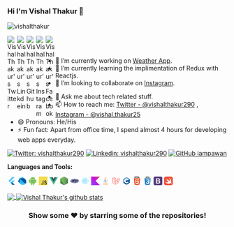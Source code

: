 ### Hi I'm Vishal Thakur 👋

<!--
**VishalThakur290/vishalthakur290** is a ✨ _special_ ✨ repository because its `README.md` (this file) appears on your GitHub profile.

Here are some ideas to get you started:

- 🔭 I’m currently working on ...
- 🌱 I’m currently learning ...
- 👯 I’m looking to collaborate on ...
- 🤔 I’m looking for help with ...
- 💬 Ask me about ...
- 📫 How to reach me: ...
- 😄 Pronouns: ...
- ⚡ Fun fact: ...
-->


<p align="left"> <img src="https://komarev.com/ghpvc/?username=vishalthakur290&label=Views&color=blue&style=plastic" alt="vishalthakur" /> </p>

<a href="https://twitter.com/vishalthakur290">
  <img align="left" alt="Vishal Thakur's Twitter" width="22px" src="https://cdn.jsdelivr.net/npm/simple-icons@v3/icons/twitter.svg" />
</a>
<a href="https://linkedin.com/in/vishalthakur290">
  <img align="left" alt="Vishal Thakur's Linkdein" width="22px" src="https://cdn.jsdelivr.net/npm/simple-icons@v3/icons/linkedin.svg" />
</a>
<a href="https://github.com/vishalthakur290">
  <img align="left" alt="Vishal Thakur's Github" width="22px" src="https://cdn.jsdelivr.net/npm/simple-icons@v3/icons/github.svg" />
</a>
<a href="https://instagram.com/vishal.thakur25/">
  <img align="left" alt="Vishal Thakur's Instagram" width="22px" src="https://cdn.jsdelivr.net/npm/simple-icons@v3/icons/instagram.svg" />
</a>
<a href="https://www.facebook.com/vishalthakur25/">
  <img align="left" alt="Vishal Thakur's Facebook" width="22px" src="https://cdn.jsdelivr.net/npm/simple-icons@v3/icons/facebook.svg" />
</a>

<br/>
<br/>



- 🔭 I’m currently working on [Weather App](https://vishalthakur290.github.io/).
- 🌱 I’m currently learning the implimentation of Redux with Reactjs.
- 👯 I’m looking to collaborate on [Instagram](https://instagram.com/vishal.thakur25).
<!-- - 🤔 I’m looking for help with Flutter. -->
- 💬 Ask me about tech related stuff.
- 📫 How to reach me: [Twitter - @vishalthakur290](https://twitter.com/vishalthakur290) , [Instagram - @vishal.thakur25](https://instagram.com/vishal.thakur25)
- 😄 Pronouns: He/His
- ⚡ Fun fact: Apart from office time, I spend almost 4 hours for developing web apps everyday.

[![Twitter: vishalthakur290](https://img.shields.io/twitter/follow/vishalthakur290?style=social)](https://twitter.com/vishalthakur290)
[![Linkedin: vishalthakur290](https://img.shields.io/badge/-vishalthakur290-blue?style=flat-square&logo=Linkedin&logoColor=white&link=https://www.linkedin.com/in/vishalthakur290/)](https://www.linkedin.com/in/vishalthakur290/)
[![GitHub iampawan](https://img.shields.io/github/followers/vishalthakur290?label=follow&style=social)](https://github.com/vishalthakur290)


**Languages and Tools:**  

<code><img height="20" src="https://raw.githubusercontent.com/github/explore/80688e429a7d4ef2fca1e82350fe8e3517d3494d/topics/flutter/flutter.png"></code>
<code><img height="20" src="https://raw.githubusercontent.com/github/explore/80688e429a7d4ef2fca1e82350fe8e3517d3494d/topics/dart/dart.png"></code>
<code><img height="20" src="https://raw.githubusercontent.com/github/explore/80688e429a7d4ef2fca1e82350fe8e3517d3494d/topics/android/android.png"></code>
<code><img height="20" src="https://raw.githubusercontent.com/github/explore/80688e429a7d4ef2fca1e82350fe8e3517d3494d/topics/javascript/javascript.png"></code>
<code><img height="20" src="https://raw.githubusercontent.com/github/explore/80688e429a7d4ef2fca1e82350fe8e3517d3494d/topics/vue/vue.png"></code>
<code><img height="20" src="https://raw.githubusercontent.com/github/explore/80688e429a7d4ef2fca1e82350fe8e3517d3494d/topics/nodejs/nodejs.png"></code>
<code><img height="20" src="https://raw.githubusercontent.com/github/explore/80688e429a7d4ef2fca1e82350fe8e3517d3494d/topics/php/php.png"></code>
<code><img height="20" src="https://raw.githubusercontent.com/github/explore/80688e429a7d4ef2fca1e82350fe8e3517d3494d/topics/react/react.png"></code>
<code><img height="20" src="https://raw.githubusercontent.com/github/explore/80688e429a7d4ef2fca1e82350fe8e3517d3494d/topics/kotlin/kotlin.png"></code>
<code><img height="20" src="https://raw.githubusercontent.com/github/explore/80688e429a7d4ef2fca1e82350fe8e3517d3494d/topics/java/java.png"></code>
<code><img height="20" src="https://raw.githubusercontent.com/github/explore/80688e429a7d4ef2fca1e82350fe8e3517d3494d/topics/laravel/laravel.png"></code>
<code><img height="20" src="https://raw.githubusercontent.com/github/explore/80688e429a7d4ef2fca1e82350fe8e3517d3494d/topics/c/c.png"></code>
<code><img height="20" src="https://raw.githubusercontent.com/github/explore/80688e429a7d4ef2fca1e82350fe8e3517d3494d/topics/html/html.png"></code>
<code><img height="20" src="https://raw.githubusercontent.com/github/explore/80688e429a7d4ef2fca1e82350fe8e3517d3494d/topics/css/css.png"></code>
<code><img height="20" src="https://raw.githubusercontent.com/github/explore/80688e429a7d4ef2fca1e82350fe8e3517d3494d/topics/bootstrap/bootstrap.png"></code>
<code><img height="20" src="https://raw.githubusercontent.com/github/explore/80688e429a7d4ef2fca1e82350fe8e3517d3494d/topics/swift/swift.png"></code>  


<a href="https://github.com/vishalthakur290">
  <img align="center" src="https://github-readme-stats.vercel.app/api/top-langs/?username=vishalthakur290&theme=dark&hide_langs_below=1" />
</a>
<a href="https://github.com/vishalthakur290">
 <img align="center" src="https://github-readme-stats.vercel.app/api?username=vishalthakur290&show_icons=true&theme=dark&line_height=27" alt="Vishal Thakur's github stats"/>
</a>

<div align="center">

### Show some ❤️ by starring some of the repositories!

</div>
